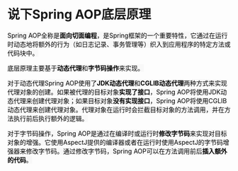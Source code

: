# 说下Spring AOP底层原理

<font style="color:rgb(0, 0, 0);background-color:rgb(248, 248, 248);">Spring AOP全称是</font>**<font style="color:rgb(0, 0, 0);background-color:rgb(248, 248, 248);">面向切面编程</font>**<font style="color:rgb(0, 0, 0);background-color:rgb(248, 248, 248);">，是Spring框架的一个重要特性，它通过在运行时动态地将额外的行为（如日志记录、事务管理等）织入到应用程序的特定方法或代码块中。</font>

<font style="color:rgb(0, 0, 0);background-color:rgb(248, 248, 248);">底层原理主要基于</font>**<font style="color:rgb(0, 0, 0);background-color:rgb(248, 248, 248);">动态代理</font>**<font style="color:rgb(0, 0, 0);background-color:rgb(248, 248, 248);">和</font>**<font style="color:rgb(0, 0, 0);background-color:rgb(248, 248, 248);">字节码操作</font>**<font style="color:rgb(0, 0, 0);background-color:rgb(248, 248, 248);">来实现。</font>

<font style="color:rgb(0, 0, 0);background-color:rgb(248, 248, 248);">对于动态代理Spring AOP使用了</font>**<font style="color:rgb(0, 0, 0);background-color:rgb(248, 248, 248);">JDK动态代理</font>**<font style="color:rgb(0, 0, 0);background-color:rgb(248, 248, 248);">和</font>**<font style="color:rgb(0, 0, 0);background-color:rgb(248, 248, 248);">CGLIB动态代理</font>**<font style="color:rgb(0, 0, 0);background-color:rgb(248, 248, 248);">两种方式来实现代理对象的创建。如果被代理的目标对象</font>**<font style="color:rgb(0, 0, 0);background-color:rgb(248, 248, 248);">实现了接口</font>**<font style="color:rgb(0, 0, 0);background-color:rgb(248, 248, 248);">，Spring AOP将使用JDK动态代理来创建代理对象；如果目标对象</font>**<font style="color:rgb(0, 0, 0);background-color:rgb(248, 248, 248);">没有实现接口</font>**<font style="color:rgb(0, 0, 0);background-color:rgb(248, 248, 248);">，Spring AOP将使用CGLIB动态代理来创建代理对象。代理对象在运行时会拦截目标对象的方法调用，并在方法执行前后执行额外的逻辑。</font>

<font style="color:rgb(0, 0, 0);background-color:rgb(248, 248, 248);">对于字节码操作，Spring AOP是通过在编译时或运行时</font>**<font style="color:rgb(0, 0, 0);background-color:rgb(248, 248, 248);">修改字节码</font>**<font style="color:rgb(0, 0, 0);background-color:rgb(248, 248, 248);">来实现对目标对象的增强。它使用AspectJ提供的编译器或者在运行时使用AspectJ的字节码增强器来修改字节码。通过修改字节码，Spring AOP可以在方法调用前后</font>**<font style="color:rgb(0, 0, 0);background-color:rgb(248, 248, 248);">插入额外的代码</font>**<font style="color:rgb(0, 0, 0);background-color:rgb(248, 248, 248);">。</font>

